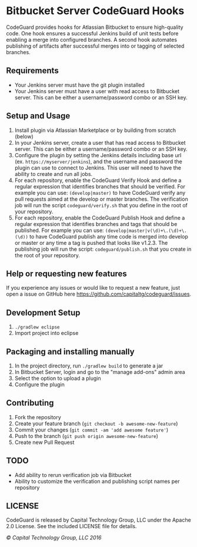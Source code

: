 # Bitbucket Server CodeGuard Hooks

CodeGuard provides hooks for Atlassian Bitbucket to ensure high-quality code.  One hook ensures a 
successful Jenkins build of unit tests before enabling a merge into configured branches.  A second 
hook automates publishing of artifacts after successful merges into or tagging of selected branches.

## Requirements
* Your Jenkins server must have the git plugin installed
* Your Jenkins server must have a user with read access to Bitbucket server.  This
   can be either a username/password combo or an SSH key.

## Setup and Usage
1. Install plugin via Atlassian Marketplace or by building from scratch (below)
2. In your Jenkins server, create a user that has read access to Bitbucket server.  This
   can be either a username/password combo or an SSH key.
3. Configure the plugin by setting the Jenkins details including base url 
   (ex. ```https://myserver/jenkins```), and the username and password the plugin can
   use to connect to Jenkins.  This user will need to have the ability to create and run 
   all jobs.   
3. For each repository, enable the CodeGuard Verify Hook and define a regular expression 
   that identifies branches that should be verified.  For example you can use:
   ```(develop|master)``` to have CodeGuard verify any pull requests aimed at the 
   develop or master branches.  The verification job will run the script 
   ```codeguard/verify.sh``` that you define in the root of your repository.
4. For each repository, enable the CodeGuard Publish Hook and define a regular expression
   that identifies branches and tags that should be published.  For example you can use:
   ```(develop|master|v(\d)+\.(\d)+\.(\d))``` to have CodeGuard publish any time
   code is merged into develop or master or any time a tag is pushed that looks like v1.2.3.
   The publishing job will run the script: ```codeguard/publish.sh``` that you create
   in the root of your repository.

## Help or requesting new features
If you experience any issues or would like to request a new feature, just open a issue
on GitHub here https://github.com/capitaltg/codeguard/issues.

## Development Setup
1. `./gradlew eclipse`
2. Import project into eclipse

## Packaging and installing manually
1. In the project directory, run `./gradlew build` to generate a jar
2. In Bitbucket Server, login and go to the "manage add-ons" admin area
3. Select the option to upload a plugin
4. Configure the plugin

## Contributing
1. Fork the repository
2. Create your feature branch (`git checkout -b awesome-new-feature`)
3. Commit your changes (`git commit -am 'add awesome feature'`)
4. Push to the branch (`git push origin awesome-new-feature`)
5. Create new Pull Request

## TODO
* Add ability to rerun verification job via Bitbucket
* Ability to customize the verification and publishing script names per repository

## LICENSE
CodeGuard is released by Capital Technology Group, LLC under the Apache 2.0
License.  See the included LICENSE file for details.

_&copy; Capital Technology Group, LLC 2016_